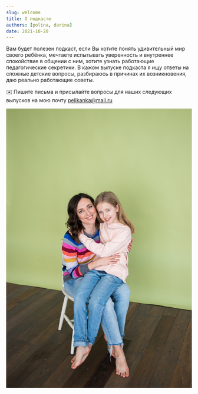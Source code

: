 ```yaml
---
slug: welcome
title: О подкасте
authors: [polina, darina]
date: 2021-10-20
---
```


Вам будет полезен подкаст, если Вы хотите понять удивительный мир своего ребёнка, мечтаете испытывать уверенность и внутреннее спокойствие в общении с ним, хотите узнать работающие педагогические секретики. В кажом выпуске подкаста я ищу ответы на сложные детские вопросы, разбираюсь в причинах их возникновения, даю реально работающие советы. 

✉️ Пишите письма и присылайте вопросы для наших следующих выпусков на мою почту pelikanka@mail.ru

![](./PolinaDarina.jpg)

